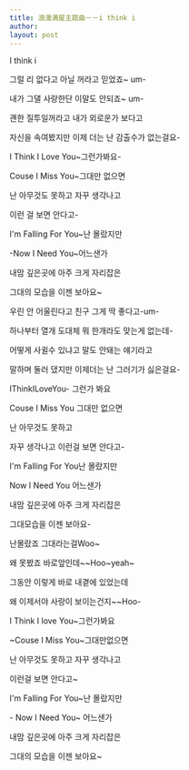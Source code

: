 ```yaml
---
title: 浪漫满屋主题曲－－i think i 
author:
layout: post
---
```

<p>I think i</p>
<p>그럴 리 없다고 아닐 꺼라고 믿었죠~ um-</p>
<p>내가 그댈 사랑한단 이말도 안되죠~ um-</p>
<p>괜한 질투일꺼라고 내가 외로운가 보다고</p>
<p>자신을 속여봤지만 이제 더는 난 감출수가 없는걸요-</p>
<p>I Think I Love You~그런가봐요- </p>
<p>Couse I Miss You~그대만 없으면</p>
<p>난 아무것도 못하고 자꾸 생각나고</p>
<p>이런 걸 보면 안다고-</p>
<p>I'm Falling For You~난 몰랐지만</p>
<p>-Now I Need You~어느샌가</p>
<p>내맘 깊은곳에 아주 크게 자리잡은</p>
<p> 그대의 모습을 이젠 보아요~</p>
<p>우린 안 어울린다고 친구 그게 딱 좋다고-um-</p>
<p>하나부터 열개 도대체 뭐 한개라도 맞는게 없는데-</p>
<p>어떻게 사귈수 있냐고 말도 안돼는 얘기라고</p>
<p>말하며 둘러 댔지만 이제더는 난 그러기가 싫은걸요- </p>
<p>IThinkILoveYou- 그런가 봐요</p>
<p>Couse I Miss You 그대만 없으면</p>
<p>난 아무것도 못하고 </p>
<p>자꾸 생각나고 이런걸 보면 안다고-</p>
<p>I'm Falling For You난 몰랐지만</p>
<p>Now I Need You 어느샌가</p>
<p>내맘 깊은곳에 아주 크게 자리잡은</p>
<p>그대모습을 이젠 보아요-</p>
<p>난몰랐죠 그대라는걸Woo~</p>
<p>왜 못봤죠 바로앞인데~~Hoo~yeah~</p>
<p>그동안 이렇게 바로 내곁에 있었는데</p>
<p>왜 이제서야 사랑이 보이는건지~~Hoo-</p>
<p>I Think I love You~그런가봐요</p>
<p>~Couse I Miss You~그대만없으면</p>
<p>난 아무것도 못하고 자꾸 생각나고</p>
<p>이런걸 보면 안다고~</p>
<p>I'm Falling For You~난 몰랐지만</p>
<p>- Now I Need You~ 어느샌가</p>
<p>내맘 깊은곳에 아주 크게 자리잡은</p>
<p>그대의 모습을 이젠 보아요~</p>
